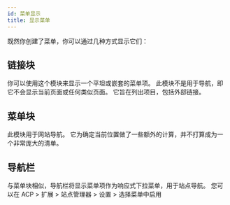 ```yaml
---
id: 菜单显示
title: 显示菜单
---
```


既然你创建了菜单，你可以通过几种方式显示它们：

## 链接块

你可以使用这个模块来显示一个平坦或嵌套的菜单项。 此模块不是用于导航，即它不会显示当前页面或任何类似页面。 它旨在列出项目，包括外部链接。

## 菜单块

此模块用于网站导航。 它为确定当前位置做了一些额外的计算，并不打算成为一个非常庞大的清单。

## 导航栏

与菜单块相似，导航栏将显示菜单项作为响应式下拉菜单，用于站点导航。 您可以在 ACP > 扩展 > 站点管理器 > 设置 > 选择菜单中启用